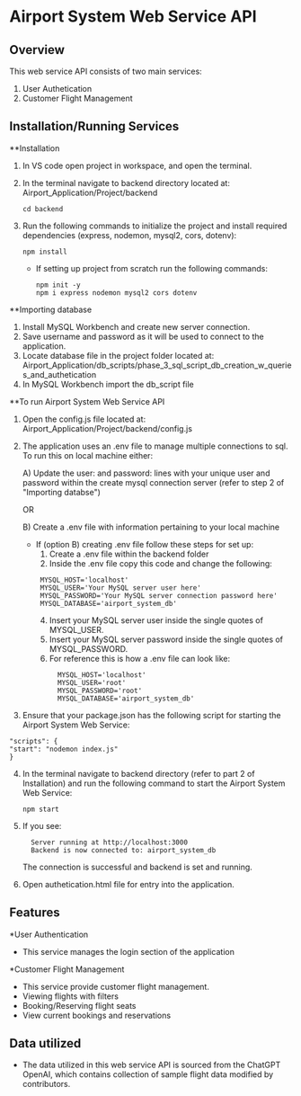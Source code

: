 # Airport System Web Service API

## Overview
This web service API consists of two main services:
1. User Authetication
2. Customer Flight Management

## Installation/Running Services
**Installation 
  1. In VS code open project in workspace, and open the terminal.
  2. In the terminal navigate to backend directory located at: Airport_Application/Project/backend
     ```
     cd backend
     ```
  4. Run the following commands to initialize the project and install required dependencies (express, nodemon, mysql2, cors, dotenv):
       ```
       npm install
       ```

       * If setting up project from scratch run the following commands:
         ```
         npm init -y
         npm i express nodemon mysql2 cors dotenv
         ```

**Importing database
  1. Install MySQL Workbench and create new server connection.
  2. Save username and password as it will be used to connect to the application.
  3. Locate database file in the project folder located at: Airport_Application/db_scripts/phase_3_sql_script_db_creation_w_queries_and_authetication
  4. In MySQL Workbench import the db_script file
    
**To run Airport System Web Service API
  1. Open the config.js file located at: Airport_Application/Project/backend/config.js
  2. The application uses an .env file to manage multiple connections to sql. To run this on local machine either:

     A) Update the user: and password: lines with your unique user and password within the create mysql connection server (refer to step 2 of "Importing databse")
     
       OR
     
     B) Create a .env file with information pertaining to your local machine

       * If (option B) creating .env file follow these steps for set up:
         1. Create a .env file within the backend folder
         2. Inside the .env file copy this code and change the following:
           ```
            MYSQL_HOST='localhost'
            MYSQL_USER='Your MySQL server user here'
            MYSQL_PASSWORD='Your MySQL server connection password here'
            MYSQL_DATABASE='airport_system_db'
           ```
         4. Insert your MySQL server user inside the single quotes of MYSQL_USER.
         5. Insert your MySQL server password inside the single quotes of MYSQL_PASSWORD.
         6. For reference this is how a .env file can look like:
            ```
              MYSQL_HOST='localhost'
              MYSQL_USER='root'
              MYSQL_PASSWORD='root'
              MYSQL_DATABASE='airport_system_db'
            ```
            
  2. Ensure that your package.json has the following script for starting the Airport System Web Service:

    "scripts": {
    "start": "nodemon index.js"
    }

  4. In the terminal navigate to backend directory (refer to part 2 of Installation) and run the following command to start the Airport System Web Service:
     ```
     npm start
     ```

  6. If you see:
     ```
       Server running at http://localhost:3000
       Backend is now connected to: airport_system_db
     ```
     The connection is successful and backend is set and running.

  7. Open authetication.html file for entry into the application.

## Features
*User Authentication
  - This service manages the login section of the application

*Customer Flight Management
  - This service provide customer flight management.
  - Viewing flights with filters
  - Booking/Reserving flight seats
  - View current bookings and reservations

## Data utilized 
* The data utilized in this web service API is sourced from the ChatGPT OpenAI, which contains collection of sample flight data modified by contributors.
